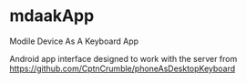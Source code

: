 # mdaakApp
Modile Device As A Keyboard App

  Android app interface designed to work with the server from https://github.com/CptnCrumble/phoneAsDesktopKeyboard
